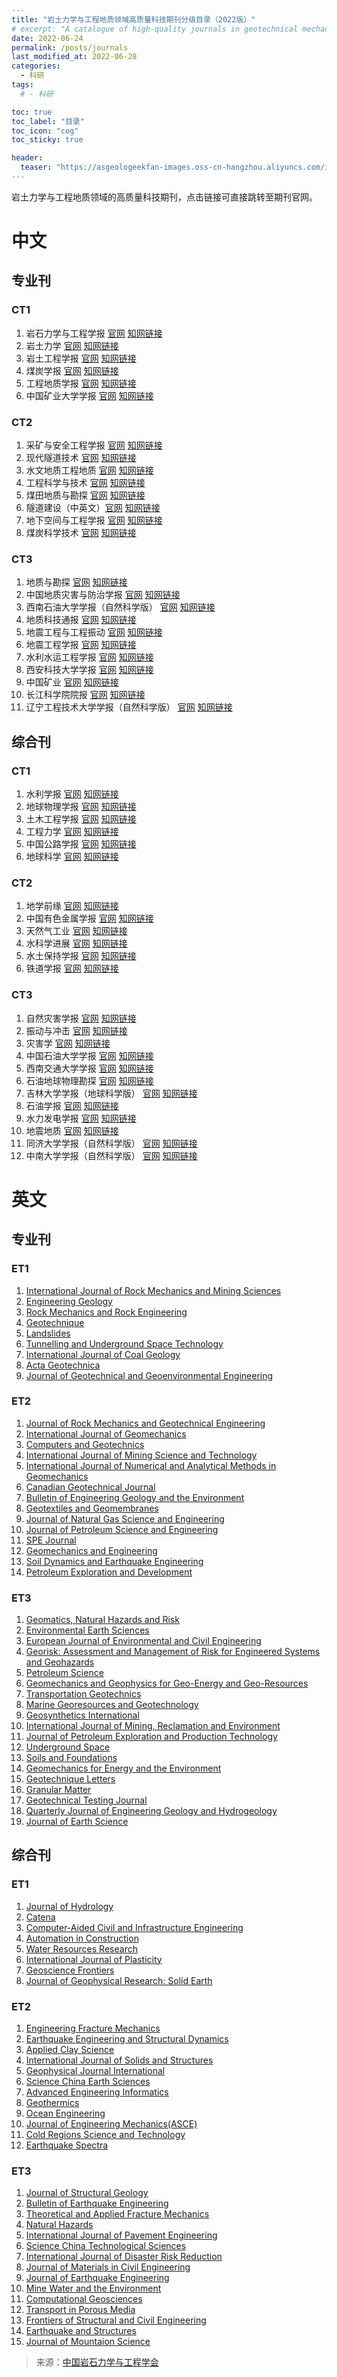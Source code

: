 ```yaml
---
title: "岩土力学与工程地质领域高质量科技期刊分级目录（2022版）"
# excerpt: "A catalogue of high-quality journals in geotechnical mechanics and engineering geology."
date: 2022-06-24
permalink: /posts/journals
last_modified_at: 2022-06-28
categories:
  - 科研
tags:
  # - 科研

toc: true
toc_label: "目录"
toc_icon: "cog"
toc_sticky: true

header:
  teaser: "https://asgeologeekfan-images.oss-cn-hangzhou.aliyuncs.com/img/202206241629640.png"
---
```

岩土力学与工程地质领域的高质量科技期刊，点击链接可直接跳转至期刊官网。



# 中文

## 专业刊

### CT1

1. 岩石力学与工程学报  [官网](http://rockmech.whrsm.ac.cn/CN/volumn/home.shtml) [知网链接](https://navi.cnki.net/knavi/journals/YSLX/detail?uniplatform=NZKPT)
2. 岩土力学  [官网](http://ytlx.whrsm.ac.cn/CN/1000-7598/home.shtml) [知网链接](https://navi.cnki.net/knavi/journals/YTLX/detail?uniplatform=NZKPT)
3. 岩土工程学报  [官网](http://manu31.magtech.com.cn/Jwk_ytgcxb/CN/volumn/current.shtml)  [知网链接](https://navi.cnki.net/knavi/journals/YTGC/detail?uniplatform=NZKPT)
4. 煤炭学报 [官网](http://www.mtxb.com.cn/)  [知网链接](https://navi.cnki.net/knavi/journals/MTXB/detail?uniplatform=NZKPT)
5. 工程地质学报 [官网](http://www.gcdz.org/)  [知网链接](https://navi.cnki.net/knavi/journals/GCDZ/detail?uniplatform=NZKPT)
6. 中国矿业大学学报 [官网](http://zgkd.cbpt.cnki.net/WKD/WebPublication/index.aspx?mid=zgkd)  [知网链接](https://navi.cnki.net/knavi/journals/ZGKD/detail?uniplatform=NZKPT)

### CT2

1. 采矿与安全工程学报 [官网](http://ckxb.cumt.edu.cn/CN/1673-3363/home.shtml)  [知网链接](https://navi.cnki.net/knavi/journals/KSYL/detail?uniplatform=NZKPT)
2. 现代隧道技术 [官网](http://www.xdsdjs.com/CN/volumn/current.shtml)  [知网链接](https://navi.cnki.net/knavi/journals/XDSD/detail?uniplatform=NZKPT)
3. 水文地质工程地质 [官网](https://www.swdzgcdz.com/)  [知网链接](https://navi.cnki.net/knavi/journals/SWDG/detail?uniplatform=NZKPT)
4. 工程科学与技术 [官网](https://jsuese.scu.edu.cn/jsuese_cn/ch/index.aspx)  [知网链接](https://navi.cnki.net/knavi/journals/SCLH/detail?uniplatform=NZKPT)
5. 煤田地质与勘探 [官网](http://www.mtdzykt.com/)  [知网链接](https://navi.cnki.net/knavi/journals/MDKT/detail?uniplatform=NZKPT)
6. 隧道建设（中英文）[官网](http://www.suidaojs.com/CN/2096-4498/home.shtml)  [知网链接](https://navi.cnki.net/knavi/journals/JSSD/detail?uniplatform=NZKPT)
7. 地下空间与工程学报 [官网](http://dxkjxb.cqu.edu.cn/CN/volumn/home.shtml)  [知网链接](https://navi.cnki.net/knavi/journals/BASE/detail?uniplatform=NZKPT)
8. 煤炭科学技术 [官网](http://www.mtkxjs.com.cn/)  [知网链接](https://navi.cnki.net/knavi/journals/MTKJ/detail?uniplatform=NZKPT)

### CT3

1. 地质与勘探 [官网](http://www.dzykt.com/dzyktcn/ch/index.aspx)  [知网链接](https://navi.cnki.net/knavi/journals/DZKT/detail?uniplatform=NZKPT)
2. 中国地质灾害与防治学报 [官网](https://www.zgdzzhyfzxb.com/)  [知网链接](https://navi.cnki.net/knavi/journals/ZGDH/detail?uniplatform=NZKPT)
3. 西南石油大学学报（自然科学版） [官网](http://journal15.magtechjournal.com/Jwk_xnzk/CN/1674-5086/home.shtml)  [知网链接](https://navi.cnki.net/knavi/journals/XNSY/detail?uniplatform=NZKPT)
4. 地质科技通报 [官网](https://dzkjqb.cug.edu.cn/)  [知网链接](https://navi.cnki.net/knavi/journals/DZKQ/detail?uniplatform=NZKPT)
5. 地震工程与工程振动 [官网](http://dzgc.paperonce.org/)  [知网链接](https://navi.cnki.net/knavi/journals/DGGC/detail?uniplatform=NZKPT)
6. 地震工程学报 [官网](http://dzgcxb.ijournals.cn/xbdz/home)  [知网链接](https://navi.cnki.net/knavi/journals/ZBDZ/detail?uniplatform=NZKPT)
7. 水利水运工程学报 [官网](http://slsy.nhri.cn/)  [知网链接](https://navi.cnki.net/knavi/journals/SLSY/detail?uniplatform=NZKPT)
8. 西安科技大学学报 [官网](https://xkxb.cbpt.cnki.net/WKA/WebPublication/index.aspx?mid=xkxb)  [知网链接](https://navi.cnki.net/knavi/journals/XKXB/detail?uniplatform=NZKPT)
9. 中国矿业 [官网](http://www.chinaminingmagazine.com/)  [知网链接](https://navi.cnki.net/knavi/journals/ZGKA/detail?uniplatform=NZKPT)
10. 长江科学院院报 [官网](http://ckyyb.crsri.cn/CN/1001-5485/home.shtml)  [知网链接](https://navi.cnki.net/knavi/journals/CJKB/detail?uniplatform=NZKPT)
11. 辽宁工程技术大学学报（自然科学版） [官网](https://fxky.chinajournal.net.cn/WKD/WebPublication/index.aspx?mid=fxky)  [知网链接](https://navi.cnki.net/knavi/journals/FXKY/detail?uniplatform=NZKPT)

## 综合刊

### CT1

1. 水利学报 [官网](http://jhe.ches.org.cn/jhe/ch/index.aspx)  [知网链接](https://navi.cnki.net/knavi/journals/SLXB/detail?uniplatform=NZKPT) 
2. 地球物理学报 [官网](http://www.geophy.cn/)  [知网链接](https://navi.cnki.net/knavi/journals/DQWX/detail?uniplatform=NZKPT)
3. 土木工程学报 [官网](http://manu36.magtech.com.cn/Jwk_tmgcxb/CN/volumn/home.shtml)  [知网链接](https://navi.cnki.net/knavi/journals/TMGC/detail?uniplatform=NZKPT)
4. 工程力学 [官网](http://engineeringmechanics.cn/)  [知网链接](https://navi.cnki.net/knavi/journals/GCLX/detail?uniplatform=NZKPT)
5. 中国公路学报 [官网](http://zgglxb.chd.edu.cn/CN/1001-7372/home.shtml)  [知网链接](https://navi.cnki.net/knavi/journals/ZGGL/detail?uniplatform=NZKPT)
6. 地球科学 [官网](http://www.earth-science.net/index.htm)  [知网链接](https://navi.cnki.net/knavi/journals/DQKX/detail?uniplatform=NZKPT)

### CT2

1. 地学前缘 [官网](http://www.earthsciencefrontiers.net.cn/CN/1005-2321/home.shtml)  [知网链接](https://navi.cnki.net/knavi/journals/DXQY/detail?uniplatform=NZKPT)
2. 中国有色金属学报 [官网](http://www.ysxbcn.com/)  [知网链接](https://navi.cnki.net/knavi/journals/ZYXZ/detail?uniplatform=NZKPT)
3. 天然气工业 [官网](http://www.cngascn.com/)  [知网链接](https://navi.cnki.net/knavi/journals/TRQG/detail?uniplatform=NZKPT)
4. 水科学进展 [官网](http://skxjz.nhri.cn/)  [知网链接](https://navi.cnki.net/knavi/journals/SKXJ/detail?uniplatform=NZKPT)
5. 水土保持学报 [官网](http://stbcxb.alljournal.com.cn/ch/index.aspx)  [知网链接](https://navi.cnki.net/knavi/journals/TRQS/detail?uniplatform=NZKPT)
6. 铁道学报 [官网](https://tdxb.cbpt.cnki.net/WKE3/WebPublication/index.aspx?mid=TDXB)  [知网链接](https://navi.cnki.net/knavi/journals/TDXB/detail?uniplatform=NZKPT)

### CT3

1. 自然灾害学报 [官网](http://zrzh.paperonce.org/)  [知网链接](https://navi.cnki.net/knavi/journals/ZRZH/detail?uniplatform=NZKPT)
2. 振动与冲击 [官网](http://jvs.sjtu.edu.cn/CN/volumn/home.shtml)  [知网链接](https://navi.cnki.net/knavi/journals/ZDCJ/detail?uniplatform=NZKPT)
3. 灾害学 [官网](http://www.zaihaixue.com/)  [知网链接](https://navi.cnki.net/knavi/journals/ZHXU/detail?uniplatform=NZKPT)
4. 中国石油大学学报 [官网](http://zkjournal.upc.edu.cn/zgsydxxb/ch/index.aspx)  [知网链接](https://navi.cnki.net/knavi/journals/SYDX/detail?uniplatform=NZKPT)
5. 西南交通大学学报 [官网](http://journal16.magtechjournal.com/Jweb_xnjd/CN/volumn/current.shtml)  [知网链接](https://navi.cnki.net/knavi/journals/XNJT/detail?uniplatform=NZKPT)
6. 石油地球物理勘探 [官网](http://www.ogp-cn.com.cn/CN/volumn/home.shtml)  [知网链接](https://navi.cnki.net/knavi/journals/SYDQ/detail?uniplatform=NZKPT)
7. 吉林大学学报（地球科学版） [官网](http://xuebao.jlu.edu.cn/dxb/CN/1671-5888/home.shtml)  [知网链接](https://navi.cnki.net/knavi/journals/CCDZ/detail?uniplatform=NZKPT)
8. 石油学报 [官网](http://www.syxb-cps.com.cn/CN/0253-2697/home.shtml)  [知网链接](https://navi.cnki.net/knavi/journals/SYXB/detail?uniplatform=NZKPT)
9. 水力发电学报 [官网](http://www.slfdxb.cn/CN/1003-1243/home.shtml)  [知网链接](https://navi.cnki.net/knavi/journals/SFXB/detail?uniplatform=NZKPT)
10. 地震地质 [官网](https://www.dzdz.ac.cn/CN/0253-4967/home.shtml)  [知网链接](https://navi.cnki.net/knavi/journals/DZDZ/detail?uniplatform=NZKPT)
11. 同济大学学报（自然科学版） [官网](https://tjxb.ijournals.cn/jtuns/home)  [知网链接](https://navi.cnki.net/knavi/journals/TJDZ/detail?uniplatform=NZKPT)
12. 中南大学学报（自然科学版） [官网](http://www.zndxzk.com.cn/)  [知网链接](https://navi.cnki.net/knavi/journals/ZNGD/detail?uniplatform=NZKPT)


# 英文

## 专业刊

### ET1

1. [International Journal of Rock Mechanics and Mining Sciences](https://www.sciencedirect.com/journal/international-journal-of-rock-mechanics-and-mining-sciences)
2. [Engineering Geology](https://www.sciencedirect.com/journal/engineering-geology)
3. [Rock Mechanics and Rock Engineering](https://www.springer.com/journal/603)
4. [Geotechnique](https://www.icevirtuallibrary.com/toc/jgeot/current)
5. [Landslides](https://www.springer.com/journal/10346)
6. [Tunnelling and Underground Space Technology](https://www.sciencedirect.com/journal/tunnelling-and-underground-space-technology)
7. [International Journal of Coal Geology](https://www.sciencedirect.com/journal/international-journal-of-coal-geology)
8. [Acta Geotechnica](https://www.springer.com/journal/11440)
9. [Journal of Geotechnical and Geoenvironmental Engineering](https://ascelibrary.org/journal/jggefk)

### ET2

1. [Journal of Rock Mechanics and Geotechnical Engineering](http://www.jrmge.cn/)
2. [International Journal of Geomechanics](https://ascelibrary.org/journal/ijgnai)
3. [Computers and Geotechnics](https://www.sciencedirect.com/journal/computers-and-geotechnics)
4. [International Journal of Mining Science and Technology](https://www.sciencedirect.com/journal/international-journal-of-mining-science-and-technology)
5. [International Journal of Numerical and Analytical Methods in Geomechanics](https://onlinelibrary.wiley.com/journal/10969853)
6. [Canadian Geotechnical Journal](https://cdnsciencepub.com/journal/cgj)
7. [Bulletin of Engineering Geology and the Environment](https://www.springer.com/journal/10064)
8. [Geotextiles and Geomembranes](https://www.sciencedirect.com/journal/geotextiles-and-geomembranes)
9. [Journal of Natural Gas Science and Engineering](https://www.sciencedirect.com/journal/journal-of-natural-gas-science-and-engineering/)
10. [Journal of Petroleum Science and Engineering](https://www.sciencedirect.com/journal/journal-of-petroleum-science-and-engineering)
11. [SPE Journal](https://onepetro.org/SJ)
12. [Geomechanics and Engineering](http://www.techno-press.org/?journal=gae&subpage=5#)
13. [Soil Dynamics and Earthquake Engineering](https://www.sciencedirect.com/journal/soil-dynamics-and-earthquake-engineering)
14. [Petroleum Exploration and Development](https://www.sciencedirect.com/journal/petroleum-exploration-and-development)

### ET3

1. [Geomatics, Natural Hazards and Risk](https://www.tandfonline.com/journals/tgnh20)
2. [Environmental Earth Sciences](https://www.springer.com/journal/12665)
3. [European Journal of Environmental and Civil Engineering](https://www.tandfonline.com/journals/tece20)
4. [Georisk: Assessment and Management of Risk for Engineered Systems and Geohazards](https://www.tandfonline.com/journals/ngrk20)
5. [Petroleum Science](https://www.springer.com/journal/12182)
6. [Geomechanics and Geophysics for Geo-Energy and Geo-Resources](https://www.springer.com/journal/40948)
7. [Transportation Geotechnics](https://www.sciencedirect.com/journal/transportation-geotechnics)
8. [Marine Georesources and Geotechnology](https://www.tandfonline.com/journals/umgt20)
9. [Geosynthetics International](https://www.icevirtuallibrary.com/toc/jgein/current)
10. [International Journal of Mining, Reclamation and Environment](https://www.tandfonline.com/journals/nsme20)
11. [Journal of Petroleum Exploration and Production Technology](https://www.springer.com/journal/13202)
12. [Underground Space](https://www.keaipublishing.com/en/journals/underground-space/)
13. [Soils and Foundations](https://www.sciencedirect.com/journal/soils-and-foundations)
14. [Geomechanics for Energy and the Environment](https://www.sciencedirect.com/journal/geomechanics-for-energy-and-the-environment)
15. [Geotechnique Letters](https://www.icevirtuallibrary.com/toc/jgele/current)
16. [Granular Matter](https://www.springer.com/journal/10035)
17. [Geotechnical Testing Journal](https://www.astm.org/products-services/standards-and-publications/geotechnical-testing-journal.html)
18. [Quarterly Journal of Engineering Geology and Hydrogeology](https://pubs.geoscienceworld.org/qjegh)
19. [Journal of Earth Science](https://www.springer.com/journal/12583)

## 综合刊

### ET1

1. [Journal of Hydrology](https://www.journals.elsevier.com/journal-of-hydrology)
2. [Catena](https://www.sciencedirect.com/journal/catena)
3. [Computer-Aided Civil and Infrastructure Engineering](https://onlinelibrary.wiley.com/journal/14678667)
4. [Automation in Construction](https://www.sciencedirect.com/journal/automation-in-construction)
5. [Water Resources Research](https://agupubs.onlinelibrary.wiley.com/journal/19447973)
6. [International Journal of Plasticity](https://www.sciencedirect.com/journal/international-journal-of-plasticity)
7. [Geoscience Frontiers](https://www.sciencedirect.com/journal/geoscience-frontiers)
8. [Journal of Geophysical Research: Solid Earth](https://agupubs.onlinelibrary.wiley.com/journal/21699356)

### ET2

1. [Engineering Fracture Mechanics](https://www.journals.elsevier.com/engineering-fracture-mechanics)
2. [Earthquake Engineering and Structural Dynamics](https://onlinelibrary.wiley.com/journal/10969845)
3. [Applied Clay Science](https://www.sciencedirect.com/journal/applied-clay-science)
4. [International Journal of Solids and Structures](https://www.sciencedirect.com/journal/international-journal-of-solids-and-structures)
5. [Geophysical Journal International](https://academic.oup.com/gji)
6. [Science China Earth Sciences](https://www.springer.com/journal/11430)
7. [Advanced Engineering Informatics](https://www.sciencedirect.com/journal/advanced-engineering-informatics)
8. [Geothermics](https://www.sciencedirect.com/journal/geothermics)
9. [Ocean Engineering](https://www.sciencedirect.com/journal/ocean-engineering)
10. [Journal of Engineering Mechanics(ASCE)](https://ascelibrary.org/journal/jenmdt)
11. [Cold Regions Science and Technology](https://www.sciencedirect.com/journal/cold-regions-science-and-technology)
12. [Earthquake Spectra](https://journals.sagepub.com/home/eqs)

### ET3

1. [Journal of Structural Geology](https://www.sciencedirect.com/journal/journal-of-structural-geology)
2. [Bulletin of Earthquake Engineering](https://www.springer.com/journal/10518)
3. [Theoretical and Applied Fracture Mechanics](https://www.sciencedirect.com/journal/theoretical-and-applied-fracture-mechanics)
4. [Natural Hazards](https://www.springer.com/journal/11069)
5. [International Journal of Pavement Engineering](https://www.tandfonline.com/journals/gpav20)
6. [Science China Technological Sciences](https://www.springer.com/journal/11431)
7. [International Journal of Disaster Risk Reduction](https://www.journals.elsevier.com/international-journal-of-disaster-risk-reduction)
8. [Journal of Materials in Civil Engineering](https://ascelibrary.org/journal/jmcee7)
9. [Journal of Earthquake Engineering](https://www.tandfonline.com/journals/ueqe20)
10. [Mine Water and the Environment](https://www.springer.com/journal/10230)
11. [Computational Geosciences](https://www.springer.com/journal/10596)
12. [Transport in Porous Media](https://www.springer.com/journal/11242)
13. [Frontiers of Structural and Civil Engineering](https://www.springer.com/journal/11709)
14. [Earthquake and Structures](http://www.techno-press.com/?journal=eas)
15. [Journal of Mountaion Science](https://www.springer.com/journal/11629)


> 来源：[中国岩石力学与工程学会](http://www.csrme.com/Home/Content/show/id/3349.do)